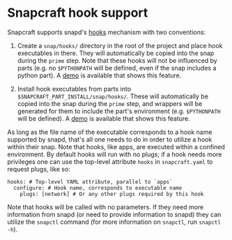 # Snapcraft hook support

Snapcraft supports snapd's [hooks][1] mechanism with two conventions:

1. Create a `snap/hooks/` directory in the root of the project and place hook
   executables in there. They will automatically be copied into the snap during
   the `prime` step. Note that these hooks will not be influenced by parts (e.g.
   no `$PYTHONPATH` will be defined, even if the snap includes a python part).
   A [demo][2] is available that shows this feature.

2. Install hook executables from parts into
   `$SNAPCRAFT_PART_INSTALL/snap/hooks/`. These will automatically be copied
   into the snap during the `prime` step, and wrappers will be generated for
   them to include the part's environment (e.g. `$PYTHONPATH` will be defined).
   A [demo][3] is available that shows this feature.

As long as the file name of the executable corresponds to a hook name supported
by snapd, that's all one needs to do in order to utilize a hook within their
snap. Note that hooks, like apps, are executed within a confined environment. By
default hooks will run with no plugs; if a hook needs more privileges one can
use the top-level attribute `hooks` in `snapcraft.yaml` to request plugs, like
so:

    hooks: # Top-level YAML attribute, parallel to `apps`
      configure: # Hook name, corresponds to executable name
        plugs: [network] # Or any other plugs required by this hook

Note that hooks will be called with no parameters. If they need more information
from snapd (or need to provide information to snapd) they can utilize the
`snapctl` command (for more information on `snapctl`, run `snapctl -h`).

[1]: https://github.com/snapcore/snapd/wiki/hooks
[2]: https://github.com/snapcore/snapcraft/tree/master/demos/hooks
[3]: https://github.com/snapcore/snapcraft/tree/master/demos/pyhooks

